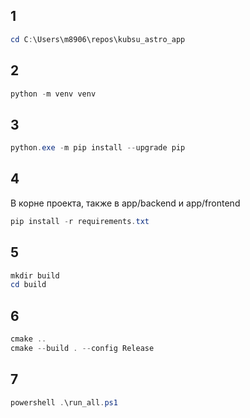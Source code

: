 ## 1
```powershell
cd C:\Users\m8906\repos\kubsu_astro_app
```

## 2
```powershell
python -m venv venv
```

## 3
```powershell
python.exe -m pip install --upgrade pip
```

## 4
В корне проекта, также в app/backend и app/frontend
```powershell
pip install -r requirements.txt
```
## 5
```powershell
mkdir build
cd build
```
## 6
```powershell
cmake ..
cmake --build . --config Release
```

## 7
```powershell
powershell .\run_all.ps1
```